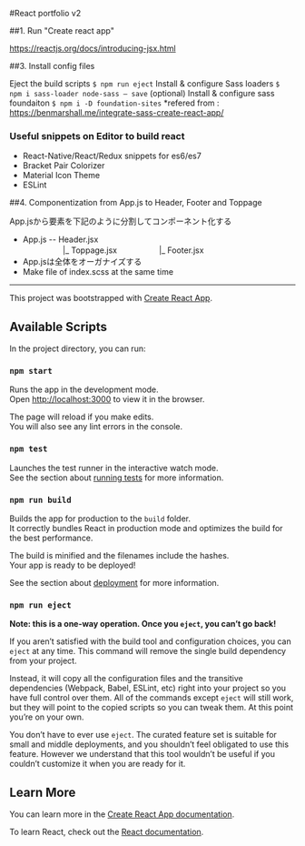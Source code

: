 
#React portfolio v2

##1. Run "Create react app"

https://reactjs.org/docs/introducing-jsx.html

##3. Install config files

Eject the build scripts ```$ npm run eject```
Install & configure Sass loaders ```$ npm i sass-loader node-sass — save```
(optional) Install & configure sass foundaiton ```$ npm i -D foundation-sites``` 
\*refered from : https://benmarshall.me/integrate-sass-create-react-app/

### Useful snippets on Editor to build react

- React-Native/React/Redux snippets for es6/es7
- Bracket Pair Colorizer
- Material Icon Theme
- ESLint

##4. Componentization from App.js to Header, Footer and Toppage

App.jsから要素を下記のように分割してコンポーネント化する

- App.js -- Header.jsx  
　　　　　|_ Toppage.jsx
　　　　　|_ Footer.jsx
- App.jsは全体をオーガナイズする
- Make file of index.scss at the same time

-----------

This project was bootstrapped with [Create React App](https://github.com/facebook/create-react-app).

## Available Scripts

In the project directory, you can run:

### `npm start`

Runs the app in the development mode.<br>
Open [http://localhost:3000](http://localhost:3000) to view it in the browser.

The page will reload if you make edits.<br>
You will also see any lint errors in the console.

### `npm test`

Launches the test runner in the interactive watch mode.<br>
See the section about [running tests](https://facebook.github.io/create-react-app/docs/running-tests) for more information.

### `npm run build`

Builds the app for production to the `build` folder.<br>
It correctly bundles React in production mode and optimizes the build for the best performance.

The build is minified and the filenames include the hashes.<br>
Your app is ready to be deployed!

See the section about [deployment](https://facebook.github.io/create-react-app/docs/deployment) for more information.

### `npm run eject`

**Note: this is a one-way operation. Once you `eject`, you can’t go back!**

If you aren’t satisfied with the build tool and configuration choices, you can `eject` at any time. This command will remove the single build dependency from your project.

Instead, it will copy all the configuration files and the transitive dependencies (Webpack, Babel, ESLint, etc) right into your project so you have full control over them. All of the commands except `eject` will still work, but they will point to the copied scripts so you can tweak them. At this point you’re on your own.

You don’t have to ever use `eject`. The curated feature set is suitable for small and middle deployments, and you shouldn’t feel obligated to use this feature. However we understand that this tool wouldn’t be useful if you couldn’t customize it when you are ready for it.

## Learn More

You can learn more in the [Create React App documentation](https://facebook.github.io/create-react-app/docs/getting-started).

To learn React, check out the [React documentation](https://reactjs.org/).
